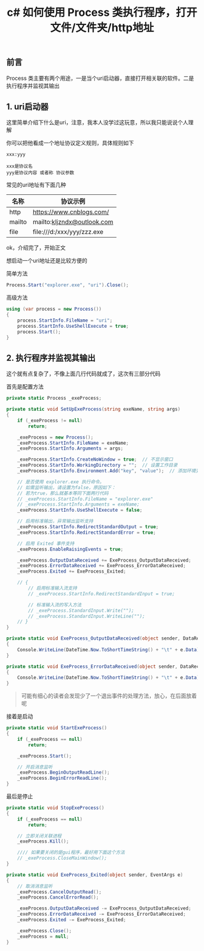 ﻿---
title: c# 如何使用 Process 类执行程序，打开文件/文件夹/http地址
categories: c#
tags: [process]
---

## 前言

Process 类主要有两个用途，一是当个uri启动器，直接打开相关联的软件。二是执行程序并监视其输出

## 1. uri启动器

这里简单介绍下什么是uri，注意，我本人没学过这玩意，所以我只能说说个人理解

你可以把他看成一个地址协议定义规则，具体规则如下

```
xxx:yyy

xxx是协议名
yyy是协议内容 或者称 协议参数
```

常见的uri地址有下面几种

| 名称 | 协议示例 |
| ----- | ----- |
| http | https://www.cnblogs.com/ |
| mailto | mailto:kljzndx@outlook.com |
| file | file:///d:/xxx/yyy/zzz.exe |

ok，介绍完了，开始正文

想启动一个uri地址还是比较方便的

简单方法

``` c#
Process.Start("explorer.exe", "uri").Close();
```

高级方法

``` c#
using (var process = new Process())
{
    process.StartInfo.FileName = "uri";
    process.StartInfo.UseShellExecute = true;
    process.Start();
}
```

## 2. 执行程序并监视其输出

这个就有点复杂了，不像上面几行代码就成了，这次有三部分代码

首先是配置方法

``` c#
private static Process _exeProcess;

private static void SetUpExeProcess(string exeName, string args)
{
    if (_exeProcess != null)
        return;

    _exeProcess = new Process();
    _exeProcess.StartInfo.FileName = exeName;
    _exeProcess.StartInfo.Arguments = args;

    _exeProcess.StartInfo.CreateNoWindow = true;  // 不显示窗口
    _exeProcess.StartInfo.WorkingDirectory = "";  // 设置工作目录
    _exeProcess.StartInfo.Environment.Add("key", "value");  // 添加环境变量

    // 是否使用 explorer.exe 执行命令。
    // 如需监听输出，请设置为false，原因如下：
    // 若为true，那么就基本等同下面两行代码
    // _exeProcess.StartInfo.FileName = "explorer.exe"
    // _exeProcess.StartInfo.Arguments = exeName;
    _exeProcess.StartInfo.UseShellExecute = false;

    // 启用标准输出，异常输出监听支持
    _exeProcess.StartInfo.RedirectStandardOutput = true;
    _exeProcess.StartInfo.RedirectStandardError = true;

    // 启用 Exited 事件支持
    _exeProcess.EnableRaisingEvents = true;

    _exeProcess.OutputDataReceived += ExeProcess_OutputDataReceived;
    _exeProcess.ErrorDataReceived += ExeProcess_ErrorDataReceived;
    _exeProcess.Exited += ExeProcess_Exited;

    // {
        // 启用标准输入流支持
        // _exeProcess.StartInfo.RedirectStandardInput = true;

        // 标准输入流的写入方法
        // _exeProcess.StandardInput.Write("");
        // _exeProcess.StandardInput.WriteLine("");
    // }
}

private static void ExeProcess_OutputDataReceived(object sender, DataReceivedEventArgs e)
{
    Console.WriteLine(DateTime.Now.ToShortTimeString() + "\t" + e.Data);
}

private static void ExeProcess_ErrorDataReceived(object sender, DataReceivedEventArgs e)
{
    Console.WriteLine(DateTime.Now.ToShortTimeString() + "\t" + e.Data);
}
```

> 可能有细心的读者会发现少了一个退出事件的处理方法，放心，在后面放着呢

接着是启动

``` c#
private static void StartExeProcess()
{
    if (_exeProcess == null)
        return;

    _exeProcess.Start();

    // 开启消息监听
    _exeProcess.BeginOutputReadLine();
    _exeProcess.BeginErrorReadLine();
}
```

最后是停止

``` c#
private static void StopExeProcess()
{
    if (_exeProcess == null)
        return;

    // 立即关闭关联进程
    _exeProcess.Kill();

    //// 如果要关闭的是gui程序，最好用下面这个方法
    // _exeProcess.CloseMainWindow();
}

private static void ExeProcess_Exited(object sender, EventArgs e)
{
    // 取消消息监听
    _exeProcess.CancelOutputRead();
    _exeProcess.CancelErrorRead();

    _exeProcess.OutputDataReceived -= ExeProcess_OutputDataReceived;
    _exeProcess.ErrorDataReceived -= ExeProcess_ErrorDataReceived;
    _exeProcess.Exited -= ExeProcess_Exited;

    _exeProcess.Close();
    _exeProcess = null;
}
```